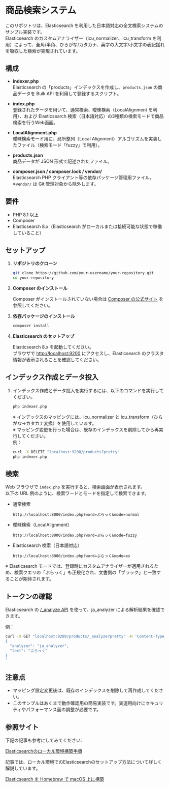 # 商品検索システム

このリポジトリは、Elasticsearch を利用した日本語対応の全文検索システムのサンプル実装です。  
Elasticsearch のカスタムアナライザー（icu_normalizer、icu_transform を利用）によって、全角/半角、ひらがな/カタカナ、英字の大文字/小文字の表記揺れを吸収した検索が実現されています。

## 構成

- **indexer.php**  
  Elasticsearch の「products」インデックスを作成し、`products.json` の商品データを Bulk API を利用して登録するスクリプト。

- **index.php**  
  登録されたデータを用いて、通常検索、曖昧検索（LocalAlignment を利用）、および Elasticsearch 検索（日本語対応）の3種類の検索モードで商品検索を行うWeb画面。

- **LocalAlignment.php**  
  曖昧検索モード用に、局所整列（Local Alignment）アルゴリズムを実装したファイル（検索モード「fuzzy」で利用）。

- **products.json**  
  商品データが JSON 形式で記述されたファイル。

- **composer.json / composer.lock / vendor/**  
  Elasticsearch PHP クライアント等の依存パッケージ管理用ファイル。  
  ※`vendor/` は Git 管理対象から除外します。

## 要件

- PHP 8.1 以上
- Composer
- Elasticsearch 8.x（Elasticsearch がローカルまたは接続可能な状態で稼働していること）

## セットアップ

1. **リポジトリのクローン**

   ```bash
   git clone https://github.com/your-username/your-repository.git
   cd your-repository
   ```

2. **Composer のインストール**

   Composer がインストールされていない場合は [Composer の公式サイト](https://getcomposer.org/) を参照してください。

3. **依存パッケージのインストール**

   ```bash
   composer install
   ```

4. **Elasticsearch のセットアップ**

   Elasticsearch 8.x を起動してください。  
   ブラウザで [http://localhost:9200](http://localhost:9200) にアクセスし、Elasticsearch のクラスタ情報が表示されることを確認してください。

## インデックス作成とデータ投入

1. インデックス作成とデータ投入を実行するには、以下のコマンドを実行してください。

   ```bash
   php indexer.php
   ```

   ※ インデックスのマッピングには、icu_normalizer と icu_transform（ひらがな→カタカナ変換）を使用しています。  
   ※ マッピング変更を行った場合は、既存のインデックスを削除してから再実行してください。  
   例：  
   ```bash
   curl -X DELETE "localhost:9200/products?pretty"
   php indexer.php
   ```

## 検索

Web ブラウザで `index.php` を実行すると、検索画面が表示されます。  
以下の URL 例のように、検索ワードとモードを指定して検索できます。

- 通常検索  
  ```
  http://localhost:8000/index.php?word=ぶらっく&mode=normal
  ```

- 曖昧検索（LocalAlignment）  
  ```
  http://localhost:8000/index.php?word=ぶらっく&mode=fuzzy
  ```

- Elasticsearch 検索（日本語対応）  
  ```
  http://localhost:8000/index.php?word=ぶらっく&mode=es
  ```

※ Elasticsearch モードでは、登録時にカスタムアナライザーが適用されるため、検索クエリの「ぶらっく」も正規化され、文書側の「ブラック」と一致することが期待されます。

## トークンの確認

Elasticsearch の [/_analyze API](https://www.elastic.co/guide/en/elasticsearch/reference/current/indices-analyze.html) を使って、ja_analyzer による解析結果を確認できます。

例：
```bash
curl -X GET "localhost:9200/products/_analyze?pretty" -H 'Content-Type: application/json' -d'
{
  "analyzer": "ja_analyzer",
  "text": "ぶらっく"
}
'
```

## 注意点

- マッピング設定変更後は、既存のインデックスを削除して再作成してください。
- このサンプルはあくまで動作確認用の簡易実装です。実運用向けにセキュリティやパフォーマンス面の調整が必要です。

## 参照サイト

下記の記事も参考にしてみてください:

[Elasticsearchのローカル環境構築手順](https://www.gluegent.com/blog/2023/09/elasticsearch-local-env.html)

記事では、ローカル環境でのElasticsearchのセットアップ方法について詳しく解説しています。

[Elasticsearch を Homebrew で macOS 上に構築](https://qiita.com/sugasaki/items/2cdefa3787e962095d19)
